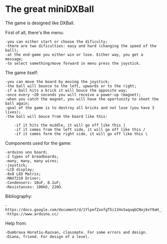 # The great miniDXBall
The game is designed like DXBall.

First of all, there's the menu:

	-you can either start or choose the dificulty;
	-there are two dificulties: easy and hard (changing the speed of the ball);
	-at the end-game you either win or lose. Either way, you get a message;
	-to select something/move forward in menu press the joystick.
	
The game itself:

	-you can move the board by moving the joystick;
	-the ball will bounce to the left, upwards or to the right;
	-if a ball hits a brick it will bouce the opposite way;
	-once every ~20 seconds you will receive a power-up (magnet);
	-when you catch the magnet, you will have the oportunity to shoot the ball again;
	-goal of the game is to destroy all bricks and not lose (you have 3 lives);
	-the ball will bouce from the board like this:
	
		-if it hits the middle, it will go off like this |
		-if it comes from the left side, it will go off like this /
		-if it comes form the right side, it will go off like this \

Components used for the game:

	-arduino uno board;
	-2 types of breadboards;
	-many, many, many wires;
	-joystick;
	-LCD display;
	-8x8 LED Matrix;
	-MAX7219 Driver;
	-Condensers: 10uF, 0.1uF;
	-Resistances: 100kO, 220O.
	
Bibliography:

	-https://docs.google.com/document/d/1YlpefZxofgT5i11HxSaquqbCNoj6xY9aH_jKKUjMUf8/edit#heading=h.nges9v4zf8p9
	-https://www.arduino.cc/
	
Help from:

	-Dumbrava Horatiu-Razvan, classmate. For some errors and design.
	-Diana, friend. For design of a level.

